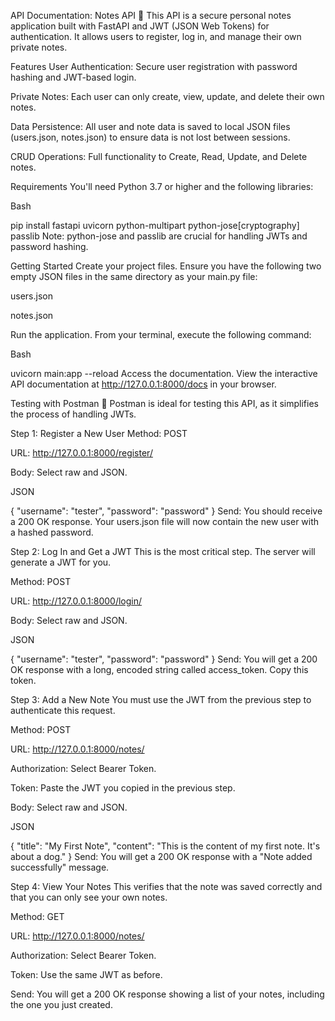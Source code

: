 
API Documentation: Notes API 📝
This API is a secure personal notes application built with FastAPI and JWT (JSON Web Tokens) for authentication. It allows users to register, log in, and manage their own private notes.

Features
User Authentication: Secure user registration with password hashing and JWT-based login.

Private Notes: Each user can only create, view, update, and delete their own notes.

Data Persistence: All user and note data is saved to local JSON files (users.json, notes.json) to ensure data is not lost between sessions.

CRUD Operations: Full functionality to Create, Read, Update, and Delete notes.

Requirements
You'll need Python 3.7 or higher and the following libraries:

Bash

pip install fastapi uvicorn python-multipart python-jose[cryptography] passlib
Note: python-jose and passlib are crucial for handling JWTs and password hashing.

Getting Started
Create your project files. Ensure you have the following two empty JSON files in the same directory as your main.py file:

users.json

notes.json

Run the application. From your terminal, execute the following command:

Bash

uvicorn main:app --reload
Access the documentation. View the interactive API documentation at http://127.0.0.1:8000/docs in your browser.

Testing with Postman 🧪
Postman is ideal for testing this API, as it simplifies the process of handling JWTs.

Step 1: Register a New User
Method: POST

URL: http://127.0.0.1:8000/register/

Body: Select raw and JSON.

JSON

{
  "username": "tester",
  "password": "password"
}
Send: You should receive a 200 OK response. Your users.json file will now contain the new user with a hashed password.

Step 2: Log In and Get a JWT
This is the most critical step. The server will generate a JWT for you.

Method: POST

URL: http://127.0.0.1:8000/login/

Body: Select raw and JSON.

JSON

{
  "username": "tester",
  "password": "password"
}
Send: You will get a 200 OK response with a long, encoded string called access_token. Copy this token.

Step 3: Add a New Note
You must use the JWT from the previous step to authenticate this request.

Method: POST

URL: http://127.0.0.1:8000/notes/

Authorization: Select Bearer Token.

Token: Paste the JWT you copied in the previous step.

Body: Select raw and JSON.

JSON

{
  "title": "My First Note",
  "content": "This is the content of my first note. It's about a dog."
}
Send: You will get a 200 OK response with a "Note added successfully" message.

Step 4: View Your Notes
This verifies that the note was saved correctly and that you can only see your own notes.

Method: GET

URL: http://127.0.0.1:8000/notes/

Authorization: Select Bearer Token.

Token: Use the same JWT as before.

Send: You will get a 200 OK response showing a list of your notes, including the one you just created.